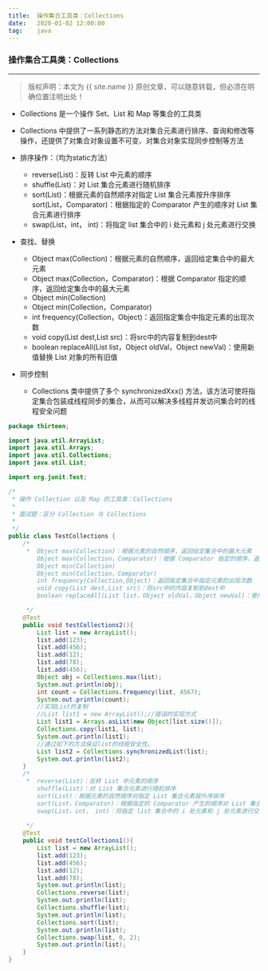 ```yaml
---
title:  操作集合工具类：Collections
date:   2020-01-02 12:00:00
tag:    java
---
```

###  操作集合工具类：Collections

***
> 版权声明：本文为 {{ site.name }} 原创文章，可以随意转载，但必须在明确位置注明出处！

<head><link rel="stylesheet" href="../css/rouge.css"></head>



- Collections 是一个操作 Set、List 和 Map 等集合的工具类
- Collections 中提供了一系列静态的方法对集合元素进行排序、查询和修改等操作，还提供了对集合对象设置不可变、对集合对象实现同步控制等方法
- 排序操作：（均为static方法）
    - reverse(List)：反转 List 中元素的顺序
    - shuffle(List)：对 List 集合元素进行随机排序
    - sort(List)：根据元素的自然顺序对指定 List 集合元素按升序排序
    sort(List，Comparator)：根据指定的 Comparator 产生的顺序对 List 集合元素进行排序
    - swap(List，int， int)：将指定 list 集合中的 i 处元素和 j 处元素进行交换

- 查找、替换
    - Object max(Collection)：根据元素的自然顺序，返回给定集合中的最大元素
    - Object max(Collection，Comparator)：根据 Comparator 指定的顺序，返回给定集合中的最大元素
    - Object min(Collection)
    - Object min(Collection，Comparator)
    - int frequency(Collection，Object)：返回指定集合中指定元素的出现次数
    - void copy(List dest,List src)：将src中的内容复制到dest中
    - boolean replaceAll(List list，Object oldVal，Object newVal)：使用新值替换 List 对象的所有旧值

- 同步控制
    - Collections 类中提供了多个 synchronizedXxx() 方法，该方法可使将指定集合包装成线程同步的集合，从而可以解决多线程并发访问集合时的线程安全问题


```java
package thirteen;

import java.util.ArrayList;
import java.util.Arrays;
import java.util.Collections;
import java.util.List;

import org.junit.Test;

/*
 * 操作 Collection 以及 Map 的工具类：Collections
 * 
 * 面试题：区分 Collection 与 Collections
 * 
 */
public class TestCollections {
	/*
	 *  Object max(Collection)：根据元素的自然顺序，返回给定集合中的最大元素
		Object max(Collection，Comparator)：根据 Comparator 指定的顺序，返回给定集合中的最大元素
		Object min(Collection)
		Object min(Collection，Comparator)
		int frequency(Collection,Object)：返回指定集合中指定元素的出现次数
		void copy(List dest,List src)：将src中的内容复制到dest中
		boolean replaceAll(List list，Object oldVal，Object newVal)：使用新值替换 List 对象的所有旧值

	 */
	@Test
	public void testCollections2(){
		List list = new ArrayList();
		list.add(123);
		list.add(456);
		list.add(12);
		list.add(78);
		list.add(456);
		Object obj = Collections.max(list);
		System.out.println(obj);
		int count = Collections.frequency(list, 4567);
		System.out.println(count);
		//实现List的复制
		//List list1 = new ArrayList();//错误的实现方式
		List list1 = Arrays.asList(new Object[list.size()]);
		Collections.copy(list1, list);
		System.out.println(list1);
		//通过如下的方法保证list的线程安全性。
		List list2 = Collections.synchronizedList(list);
		System.out.println(list2);
	}
	/*
	 *  reverse(List)：反转 List 中元素的顺序
		shuffle(List)：对 List 集合元素进行随机排序
		sort(List)：根据元素的自然顺序对指定 List 集合元素按升序排序
		sort(List，Comparator)：根据指定的 Comparator 产生的顺序对 List 集合元素进行排序
		swap(List，int， int)：将指定 list 集合中的 i 处元素和 j 处元素进行交换
		
	 */
	@Test
	public void testCollections1(){
		List list = new ArrayList();
		list.add(123);
		list.add(456);
		list.add(12);
		list.add(78);
		System.out.println(list);
		Collections.reverse(list);
		System.out.println(list);
		Collections.shuffle(list);
		System.out.println(list);
		Collections.sort(list);
		System.out.println(list);
		Collections.swap(list, 0, 2);
		System.out.println(list);
	}
}
```